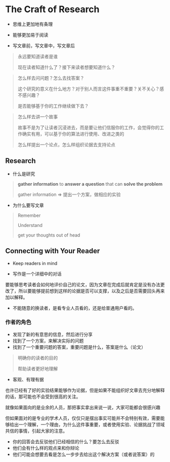 # The Craft of Research



- 思维上更加地有条理
- 能够更加易于阅读



- 写文章前，写文章中，写文章后



> 永远要知道读者是谁
>
> 现在读者知道什么了？接下来读者想要知道什么？



> 怎么样去问问题？怎么去找答案？
>
> 这个研究的意义在什么地方？对于别人而言这件事重不重要？关不关心？感不感兴趣？
>
> 是否能够基于你的工作继续做下去？



> 怎么样去讲一个故事
>
> 故事不是为了让读者沉浸进去，而是要让他们信服你的工作，会觉得你的工作确实有用，可以基于你的算法进行使用、改进之类的
>
> 怎么样提出一个论点，怎么样组织论据去支持论点



## Research

- 什么是研究

> **gather information** to **answer a question** that can **solve the problem**
>
> gather information => 提出一个方案，做相应的实验

- 为什么要写文章

> Remember
>
> Understand
>
> get your thoughts out of head



## Connecting with Your Reader

- Keep readers in mind

- 写作是一个详细中的对话

要能够思考读者会如何地评价自己的论文，因为文章在完成后就肯定是没有办法更改了，所以要能够提前想到这样的论据是否可以支撑，以及之后是否需要回头再来加以解释。

- 不能随意的换读者，是看专业人员看的，还是给普通用户看的。

### 作者的角色

- 发现了新的有意思的信息，然后进行分享
- 找到了一个方案，来解决实际的问题
- 找到了一个重要问题的答案，重要问题是什么，答案是什么（论文）



> 明确你的读者的目的
>
> 帮助读者更好地理解



- 客观、有理有据

也许已经有了好的实验结果能够作为论据，但是如果不能组织好文章去充分地解释的话，那可能也不会受到很高的关注。

就像如果面向的是业余的人员，那把事实拿出来说一说，大家可能都会很感兴趣

但如果面对的是专业的学术人员，仅仅只是摆出事实可能并不会特别有效，需要能够给出一个理解，一个理由，为什么这件事重要，或者使用实验、论据挑战了领域共信的事情，引起大家的注意。

- 你的回答会去反驳他们已经相信的什么？要怎么去反驳
- 他们会有什么样的观点来和你辩论
- 他们可能会想要去看是怎么一步步去给出这个解决方案（或者说答案）的